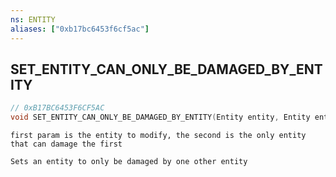 ```yaml
---
ns: ENTITY
aliases: ["0xb17bc6453f6cf5ac"]
---
```

## SET_ENTITY_CAN_ONLY_BE_DAMAGED_BY_ENTITY

```c
// 0xB17BC6453F6CF5AC
void SET_ENTITY_CAN_ONLY_BE_DAMAGED_BY_ENTITY(Entity entity, Entity entity);
```

```
first param is the entity to modify, the second is the only entity that can damage the first

Sets an entity to only be damaged by one other entity
```
